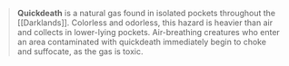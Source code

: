 > **Quickdeath** is a natural gas found in isolated pockets throughout the [[Darklands]]. Colorless and odorless, this hazard is heavier than air and collects in lower-lying pockets. Air-breathing creatures who enter an area contaminated with quickdeath immediately begin to choke and suffocate, as the gas is toxic.







